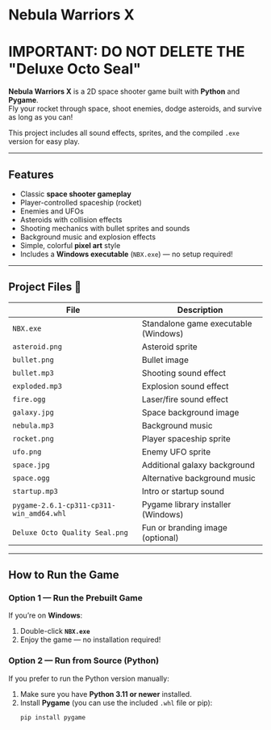 # Nebula Warriors X
# IMPORTANT: DO NOT DELETE THE "Deluxe Octo Seal"
**Nebula Warriors X** is a 2D space shooter game built with **Python** and **Pygame**.  
Fly your rocket through space, shoot enemies, dodge asteroids, and survive as long as you can!  

This project includes all sound effects, sprites, and the compiled `.exe` version for easy play.

---

## Features

- Classic **space shooter gameplay**
- Player-controlled spaceship (rocket)
- Enemies and UFOs
- Asteroids with collision effects
- Shooting mechanics with bullet sprites and sounds
- Background music and explosion effects
- Simple, colorful **pixel art** style
- Includes a **Windows executable** (`NBX.exe`) — no setup required!

---

## Project Files 📂

| File | Description |
|------|--------------|
| `NBX.exe` | Standalone game executable (Windows) |
| `asteroid.png` | Asteroid sprite |
| `bullet.png` | Bullet image |
| `bullet.mp3` | Shooting sound effect |
| `exploded.mp3` | Explosion sound effect |
| `fire.ogg` | Laser/fire sound effect |
| `galaxy.jpg` | Space background image |
| `nebula.mp3` | Background music |
| `rocket.png` | Player spaceship sprite |
| `ufo.png` | Enemy UFO sprite |
| `space.jpg` | Additional galaxy background |
| `space.ogg` | Alternative background music |
| `startup.mp3` | Intro or startup sound |
| `pygame-2.6.1-cp311-cp311-win_amd64.whl` | Pygame library installer (Windows) |
| `Deluxe Octo Quality Seal.png` | Fun or branding image (optional) |

---

## How to Run the Game

### Option 1 — Run the Prebuilt Game
If you’re on **Windows**:
1. Double-click **`NBX.exe`**
2. Enjoy the game — no installation required!

### Option 2 — Run from Source (Python)
If you prefer to run the Python version manually:

1. Make sure you have **Python 3.11 or newer** installed.
2. Install **Pygame** (you can use the included `.whl` file or pip):
   ```bash
   pip install pygame
